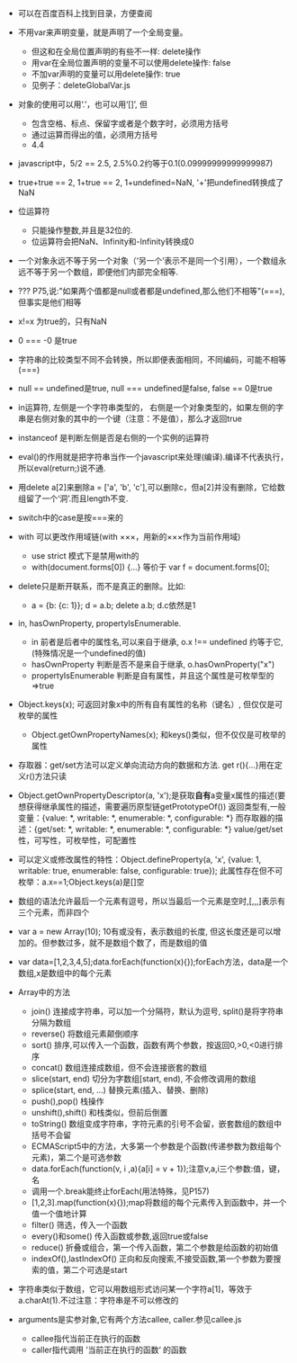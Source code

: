+ 可以在百度百科上找到目录，方便查阅

+ 不用var来声明变量，就是声明了一个全局变量。
    + 但这和在全局位置声明的有些不一样: delete操作
    + 用var在全局位置声明的变量不可以使用delete操作: false
    + 不加var声明的变量可以用delete操作: true
    + 见例子：deleteGlobalVar.js

+ 对象的使用可以用‘.’，也可以用‘[]’, 但
    + 包含空格、标点、保留字或者是个数字时，必须用方括号
    + 通过运算而得出的值，必须用方括号
    + 4.4

+ javascript中，5/2 == 2.5, 2.5%0.2约等于0.1(0.09999999999999987)

+ true+true == 2, 1+true == 2, 1+undefined=NaN, '+'把undefined转换成了NaN

+ 位运算符
    + 只能操作整数,并且是32位的.
    + 位运算符会把NaN、Infinity和-Infinity转换成0

+ 一个对象永远不等于另一个对象（‘另一个’表示不是同一个引用），一个数组永远不等于另一个数组，即便他们内部完全相等.

+ ??? P75,说:"如果两个值都是null或者都是undefined,那么他们不相等"(===),但事实是他们相等

+ x!=x 为true的，只有NaN

+ 0 === -0 是true

+ 字符串的比较类型不同不会转换，所以即便表面相同，不同编码，可能不相等(===)

+ null == undefined是true, null === undefined是false, false == 0是true

+ in运算符, 左侧是一个字符串类型的， 右侧是一个对象类型的，如果左侧的字串是右侧对象的其中的一个键（注意：不是值），那么才返回true

+ instanceof 是判断左侧是否是右侧的一个实例的运算符

+ eval()的作用就是把字符串当作一个javascript来处理(编译).编译不代表执行，所以eval(return;)说不通.

+ 用delete a[2]来删除a = ['a', 'b', 'c'],可以删除c，但a[2]并没有删除，它给数组留了一个‘洞’.而且length不变.

+ switch中的case是按===来的

+ with 可以更改作用域链(with ×××，用新的×××作为当前作用域)
    + use strict 模式下是禁用with的
    + with(document.forms[0]) {...} 等价于 var f = document.forms[0];

+ delete只是断开联系，而不是真正的删除。比如:
    + a = {b: {c: 1}}; d = a.b; delete a.b; d.c依然是1

+ in, hasOwnProperty, propertyIsEnumerable.
    + in 前者是后者中的属性名,可以来自于继承, o.x !== undefined 约等于它,(特殊情况是一个undefined的值)
    + hasOwnProperty 判断是否不是来自于继承, o.hasOwnProperty("x")
    + propertyIsEnumerable 判断是自有属性，并且这个属性是可枚举型的=>true

+ Object.keys(x); 可返回对象x中的所有自有属性的名称（键名）, 但仅仅是可枚举的属性
    + Object.getOwnPropertyNames(x); 和keys()类似，但不仅仅是可枚举的属性

+ 存取器：get/set方法可以定义单向流动方向的数据和方法. get r(){...}用在定义r()方法只读

+ Object.getOwnPropertyDescriptor(a, 'x');是获取<strong>自有</strong>a变量x属性的描述(要想获得继承属性的描述，需要遍历原型链getPrototypeOf())
    返回类型有,一般变量：{value: *, writable: *, enumerable: *, configurable: *}
    而存取器的描述：{get/set: *, writable: *, enumerable: *, configurable: *}
    value/get/set性，可写性，可枚举性，可配置性
+ 可以定义或修改属性的特性：Object.defineProperty(a, 'x', {value: 1, writable: true, enumerable: false, configurable: true}); 此属性存在但不可枚举：a.x==1;Object.keys(a)是[]空

+ 数组的语法允许最后一个元素有逗号，所以当最后一个元素是空时,[,,,]表示有三个元素，而非四个

+ var a = new Array(10); 10有或没有，表示数组的长度, 但这长度还是可以增加的。但参数过多，就不是数组个数了，而是数组的值

+ var data=[1,2,3,4,5];data.forEach(function(x){});forEach方法，data是一个数组,x是数组中的每个元素

+ Array中的方法
    + join() 连接成字符串，可以加一个分隔符，默认为逗号, split()是将字符串分隔为数组
    + reverse() 将数组元素颠倒顺序
    + sort() 排序,可以传入一个函数，函数有两个参数，按返回0,>0,<0进行排序
    + concat() 数组连接成数组，但不会连接嵌套的数组
    + slice(start, end) 切分为字数组[start, end), 不会修改调用的数组
    + splice(start, end, ...) 替换元素(插入、替换、删除)
    + push(),pop() 栈操作
    + unshift(),shift() 和栈类似，但前后倒置
    + toString() 数组变成字符串，字符元素的引号不会留，嵌套数组的数组中括号不会留
    + ECMAScript5中的方法，大多第一个参数是个函数(传递参数为数组每个元素)，第二个是可选参数
    + data.forEach(function(v, i ,a){a[i] = v + 1});注意v,a,i三个参数:值，键，名
    + 调用一个.break能终止forEach(用法特殊，见P157)
    + [1,2,3].map(function(x){});map将数组的每个元素传入到函数中，并一个值一个值地计算
    + filter() 筛选，传入一个函数
    + every()和some() 传入函数或参数,返回true或false
    + reduce() 折叠或组合，第一个传入函数，第二个参数是给函数的初始值
    + indexOf(),lastIndexOf() 正向和反向搜索,不接受函数,第一个参数为要搜索的值，第二个可选是start

+ 字符串类似于数组，它可以用数组形式访问某一个字符a[1]，等效于a.charAt(1).不过注意：字符串是不可以修改的

+ arguments是实参对象,它有两个方法callee, caller.参见callee.js
    + callee指代当前正在执行的函数
    + caller指代调用 ’当前正在执行的函数‘ 的函数
